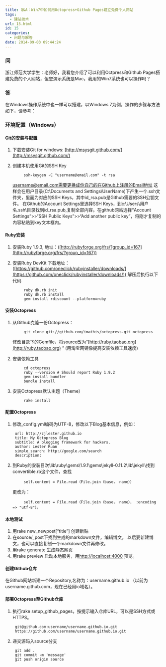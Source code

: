 ```yaml
---
title: Q&A：Win7中如何用Octopress+Github Pages建立免费个人网站
tags:
  - 建站技术
url: 15.html
id: 15
categories:
  - 问题与解答
date: 2014-09-03 09:44:24
---
```


### 问

浙江师范大学学生：老师好，我看您介绍了可以利用Octpress和Github Pages搭建免费的个人网站，但您演示系统是Mac，我用的Win7系统也可以操作吗？

### 答

在Windows操作系统中也一样可以搭建，以Windows 7为例，操作的步骤与方法如下，请参考：

### 环境配置（Windows）

#### Git的安装与配置

1.  下载安装Git for windows: [http://msysgit.github.com/](http://msysgit.github.com/)
2.  创建本机使用Git的SSH Key
    
             ssh-keygen -C "username@email.com" -t rsa
        
    
    username@email.com需要更换成你自己的在Github上注册的Email地址 这样会在用户目录(C:\\Documents and Settings\\UserName)下产生一个.ssh文件夹，里面为对应的SSH Keys，其中id\_rsa.pub是Github需要的SSH公钥文件。 在Github的Account Settings里选择SSH Keys，到c:\\Users\\用户名.ssh\\目录找到id\_rsa.pub,复制全部内容。在github网站选择“Account Settings”>>“SSH Public Keys”>>“Add another public key”，将刚才复制的内容粘贴到key文本框内。

#### Ruby安装

1.  安装Ruby 1.9.3, 地址：([http://rubyforge.org/frs/?group_id=167](http://rubyforge.org/frs/?group_id=167))
2.  安装Ruby DevKit 下载地址：([https://github.com/oneclick/rubyinstaller/downloads/](https://github.com/oneclick/rubyinstaller/downloads/)) 解压后执行以下代码
    
             ruby dk.rb init
             ruby dk.rb install
             gem install rdiscount --platform=ruby
        
    

#### 安装Octopress

1.  从Github克隆一份Octopress：
    
             git clone git://github.com/imathis/octopress.git octopress
        
    
    修改目录下的Gemfile，将source改为“[http://ruby.taobao.org](http://ruby.taobao.org) ” (用淘宝网镜像提高安装依赖工具速度)
2.  安装依赖工具
    
             cd octopress
             ruby --version # Should report Ruby 1.9.2
             gem install bundler
             bundle install 
        
    
3.  安装Octopress默认主题（Theme）
    
             rake install
        
    

#### 配置Octopress

1.  修改_config.yml编码为UTF-8，修改以下Blog基本信息，例如：
    
         url: http://zjlester.github.io
         title: My Octopress Blog
         subtitle: A blogging framework for hackers.
         author: Lester Ruan
         simple_search: http://google.com/search
         description:
        
    
2.  到Ruby的安装目次\\lib\\ruby\\gems\\1.9.1\\gems\\jekyll-0.11.2\\lib\\jekyll\\找到convertible.rb这个文件，查找
    
             self.content = File.read（File.join（base， name））
        
    
    更改为：
    
             self.content = File.read（File.join（base， name）， :encoding => "utf-8"）。
        
    

#### 本地测试

1.  用rake new_newpost\[“title”\] 创建新贴
2.  在source/_post下找到生成的markdown文件，编辑博文。 以后要新建博文，也可以直接复制一个markdown文件再修改。
3.  用rake generate 生成静态网页
4.  用rake preview 启动本地服务，用[http://localhost:4000](http://localhost:4000) 预览。

#### 创建Github仓库

在Github网站新建一个Repository,名称为：username.github.io （以前为username.github.com，现在已经用io域名）。

#### 部署Octopress至Github仓库

1.  执行rake setup\_github\_pages，按提示输入仓库URL，可以是SSH方式或HTTPS。
    
         git@github.com:username/username.github.io.git
         https://github.com/username/username.github.io.git
        
    
2.  递交源码入source分支
    
         git add .
         git commit -m 'message'
         git push origin source
